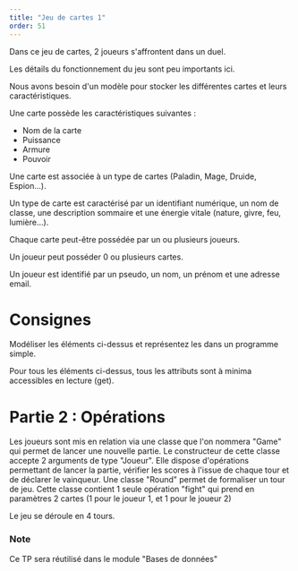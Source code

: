 ```yaml
---
title: "Jeu de cartes 1"
order: 51
---
```


Dans ce jeu de cartes, 2 joueurs s'affrontent dans un duel. 

Les détails du fonctionnement du jeu sont peu importants ici.

Nous avons besoin d'un modèle pour stocker les différentes cartes et leurs caractéristiques.

Une carte possède les caractéristiques suivantes :

- Nom de la carte
- Puissance
- Armure
- Pouvoir

Une carte est associée à un type de cartes (Paladin, Mage, Druide, Espion...).

Un type de carte est caractérisé par un identifiant numérique, un nom de classe, une description sommaire et une énergie vitale (nature, givre, feu, lumière...). 

Chaque carte peut-être possédée par un ou plusieurs joueurs.

Un joueur peut posséder 0 ou plusieurs cartes.

Un joueur est identifié par un pseudo, un nom, un prénom et une adresse email.


# Consignes

Modéliser les éléments ci-dessus et représentez les dans un programme simple.

Pour tous les éléments ci-dessus, tous les attributs sont à minima accessibles en lecture (get).


# Partie 2 : Opérations

Les joueurs sont mis en relation via une classe que l'on nommera "Game" qui permet de lancer une nouvelle partie. Le constructeur de cette classe accepte 2 arguments de type "Joueur".
Elle dispose d'opérations permettant de lancer la partie, vérifier les scores à l'issue de chaque tour et de déclarer le vainqueur. Une classe "Round" permet de formaliser un tour de jeu. Cette classe contient 1 seule opération "fight" qui prend en paramètres 2 cartes (1 pour le joueur 1, et 1 pour le joueur 2)

Le jeu se déroule en 4 tours.




### Note
Ce TP sera réutilisé dans le module "Bases de données"
